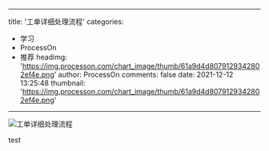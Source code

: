 
---
title: '工单详细处理流程'
categories: 
 - 学习
 - ProcessOn
 - 推荐
headimg: 'https://img.processon.com/chart_image/thumb/61a9d4d8079129342802ef4e.png'
author: ProcessOn
comments: false
date: 2021-12-12 13:25:48
thumbnail: 'https://img.processon.com/chart_image/thumb/61a9d4d8079129342802ef4e.png'
---

<div>   
<img class="thumb" alt="工单详细处理流程" src="https://img.processon.com/chart_image/thumb/61a9d4d8079129342802ef4e.png" referrerpolicy="no-referrer">
<p>test</p>  
</div>
            